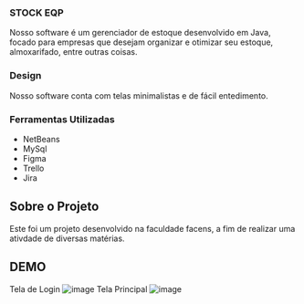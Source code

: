### STOCK EQP

Nosso software é um gerenciador de estoque desenvolvido em Java, focado para empresas que desejam organizar e otimizar seu estoque, almoxarifado, entre outras coisas.

### Design

Nosso software conta com telas minimalistas e de fácil entedimento.

### Ferramentas Utilizadas 

* NetBeans
* MySql
* Figma
* Trello
* Jira


## Sobre o Projeto

Este foi um projeto desenvolvido na faculdade facens, a fim de realizar uma ativdade de diversas matérias.



## DEMO

Tela de Login 
![image](https://user-images.githubusercontent.com/89360553/172727244-2d95d5c6-b261-4132-a229-a98852f4d0f2.png)
Tela Principal
![image](https://user-images.githubusercontent.com/89360553/172727102-e581e4c6-305e-4c2c-a13a-0a89b08e521f.png)
 




